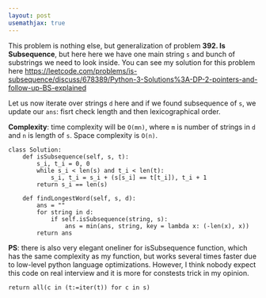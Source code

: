 ```yaml
---
layout: post
usemathjax: true
---
```


This problem is nothing else, but generalization of problem **392. Is Subsequence**, but here here we have one main string `s` and bunch of substrings we need to look inside. You can see my solution for this problem here
https://leetcode.com/problems/is-subsequence/discuss/678389/Python-3-Solutions%3A-DP-2-pointers-and-follow-up-BS-explained

Let us now iterate over strings `d` here and if we found subsequence of `s`, we update our `ans`: fisrt check length and then lexicographical order.

**Complexity**: time complexity will be `O(mn)`, where `m` is number of strings in `d` and `n` is length of `s`. Space complexity is `O(n)`.

```
class Solution:
    def isSubsequence(self, s, t):
        s_i, t_i = 0, 0
        while s_i < len(s) and t_i < len(t):
            s_i, t_i = s_i + (s[s_i] == t[t_i]), t_i + 1
        return s_i == len(s)
    
    def findLongestWord(self, s, d):
        ans = ""
        for string in d:
            if self.isSubsequence(string, s):
                ans = min(ans, string, key = lambda x: (-len(x), x))
        return ans
```

**PS**: there is also very elegant oneliner for isSubsequence function, which has the same complexity as my function, but works several times faster due to low-level python language optimizations. However, I think nobody expect this code on real interview and it is more for constests trick in my opinion.
```
return all(c in (t:=iter(t)) for c in s)
```